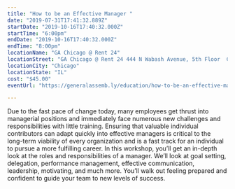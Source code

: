 ```yaml
---
title: "How to be an Effective Manager "
date: "2019-07-31T17:41:32.889Z"
startDate: "2019-10-16T17:40:32.000Z"
startTime: "6:00pm"
endDate: "2019-10-16T17:40:32.000Z"
endTime: "8:00pm"
locationName: "GA Chicago @ Rent 24"
locationStreet: "GA Chicago @ Rent 24 444 N Wabash Avenue, 5th Floor  Chicago, IL 60611"
locationCity: "Chicago"
locationState: "IL"
cost: "$45.00"
eventUrl: "https://generalassemb.ly/education/how-to-be-an-effective-manager/chicago/84100"

---
```


Due to the fast pace of change today, many employees get thrust into managerial positions and immediately face numerous new challenges and responsibilities with little training. Ensuring that valuable individual contributors can adapt quickly into effective managers is critical to the long-term viability of every organization and is a fast track for an individual to pursue a more fulfilling career. In this workshop, you’ll get an in-depth look at the roles and responsibilities of a manager. We’ll look at goal setting, delegation, performance management, effective communication, leadership, motivating, and much more. You’ll walk out feeling prepared and confident to guide your team to new levels of success.

